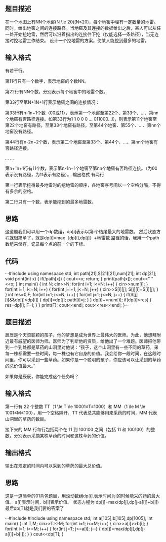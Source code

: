 ## 题目描述
在一个地图上有NN个地窖(N \le 20)(N≤20)，每个地窖中埋有一定数量的地雷。
同时，给出地窖之间的连接路径。当地窖及其连接的数据给出之后，某人可以从任一处开始挖地雷，然后可以沿着指出的连接往下挖（仅能选择一条路径），当无连接时挖地雷工作结束。
设计一个挖地雷的方案，使某人能挖到最多的地雷。

## 输入格式
有若干行。

第11行只有一个数字，表示地窖的个数NN。

第22行有NN个数，分别表示每个地窖中的地雷个数。

第33行至第N+1N+1行表示地窖之间的连接情况：

第33行有n-1n−1个数（00或11），表示第一个地窖至第22个、第33个、…、第nn个地窖有否路径连接。如第33行为1 1 0 0 0 … 011000…0，则表示第11个地窖至第22个地窖有路径，至第33个地窖有路径，至第44个地窖、第55个、…、第nn个地窖没有路径。

第44行有n-2n−2个数，表示第二个地窖至第33个、第44个、…、第nn个地窖有否路径连接。

… …

第n+1n+1行有11个数，表示第n-1n−1个地窖至第nn个地窖有否路径连接。（为00表示没有路径，为11表示有路径）。
输出格式
有两行

第一行表示挖得最多地雷时的挖地雷的顺序，各地窖序号间以一个空格分隔，不得有多余的空格。

第二行只有一个数，表示能挖到的最多地雷数。

## 思路
这道题我们可以用一个dp数组，dp[i]表示以第i个结尾最大的地雷数。
然后状态方程就很简单了，就是dp[i]=max（dp[i],dp[j]）+地雷数
路径的话，我用一个path数组来储存，记录每个点的前一个的下标。


## 代码
···#include<iostream>
using namespace std;
int path[21],S[21][21],num[21];
int dp[21];
void print(int x) {
    if(!path[x]) {
        cout<<x;
        return;
    }
    print(path[x]);
    cout<<" "<<x;
}
int main() {
    int N;
    cin>>N;
    for(int i=1; i<=N; i++) {
        cin>>num[i];
    }
    for(int i=1; i<=N; i++) {
        for(int j=i+1; j<=N; j++) {
            cin>>S[i][j];
            S[j][i]=S[i][j];
        }
    }
    int res=0,F;
    for(int i=1; i<=N; i++) {
        for(int j=1; j<=N; j++) {
            if(S[j][i]&&dp[j]>dp[i]) {
                dp[i]=dp[j];
                path[i]=j;
            }
        }
        dp[i]+=num[i];
        if(dp[i]>res) {
            res=dp[i];
            F=i;
        }
    }
    print(F);
    cout<<endl;
    cout<<res<<endl;
}···
    

## 题目描述
辰辰是个天资聪颖的孩子，他的梦想是成为世界上最伟大的医师。为此，他想拜附近最有威望的医师为师。医师为了判断他的资质，给他出了一个难题。医师把他带到一个到处都是草药的山洞里对他说：“孩子，这个山洞里有一些不同的草药，采每一株都需要一些时间，每一株也有它自身的价值。我会给你一段时间，在这段时间里，你可以采到一些草药。如果你是一个聪明的孩子，你应该可以让采到的草药的总价值最大。”

如果你是辰辰，你能完成这个任务吗？

## 输入格式
第一行有 22 个整数 TT（1 \le T \le 10001≤T≤1000）和 MM（1 \le M \le 1001≤M≤100），用一个空格隔开，TT 代表总共能够用来采药的时间，MM 代表山洞里的草药的数目。

接下来的 MM 行每行包括两个在 11 到 100100 之间（包括 11 和 100100）的整数，分别表示采摘某株草药的时间和这株草药的价值。

## 输出格式
输出在规定的时间内可以采到的草药的最大总价值。



## 思路
这是一道简单的01背包题目，用滚动数组dp[i],表示时间为i的时候能采的药的最大值。
a[i]表示时间，b[i]表示价值。
状态方程为 dp[j]=max(dp[j],dp[j-a[i]]+b[i])
最后dp[T]就是我们要的答案了

···#include<iostream>
#include<cstring>
using namespace std;
int a[105],b[105],dp[1005];
int main() {
    int T,M;
    cin>>T>>M;
    for(int i=1; i<=M; i++) {
        cin>>a[i]>>b[i];
    }
    for(int i=1; i<=M; i++) {
        for(int j=T; j>=a[i]; j--) {
            dp[j]=max(dp[j],dp[j-a[i]]+b[i]);
        }
    }
    cout<<dp[T];
}

